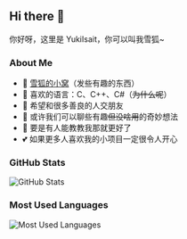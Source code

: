 ## Hi there 👋

你好呀，这里是 YukiIsait，你可以叫我雪狐~

### About Me

- 🌱 [雪狐的小窝](https://youko.netlify.app/)（发些有趣的东西）
- 🔭 喜欢的语言：C、C++、C#（~~为什么呢~~）
- 👯 希望和很多善良的人交朋友
- 💬 或许我们可以聊些有趣~~但没啥用~~的奇妙想法
- 🤔 要是有人能教教我那就更好了
- 💕 如果更多人喜欢我的小项目一定很令人开心

### GitHub Stats

![GitHub Stats](https://github-readme-stats.vercel.app/api?username=YukiIsait&theme=transparent&show_icons=true&hide_title=true)

### Most Used Languages

![Most Used Languages](https://github-readme-stats.vercel.app/api/top-langs/?username=YukiIsait&theme=transparent&layout=compact&langs_count=8&hide_title=true)
